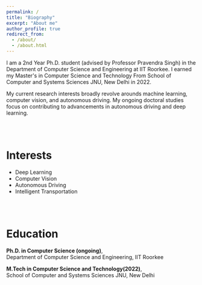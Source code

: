 ```yaml
---
permalink: /
title: "Biography"
excerpt: "About me"
author_profile: true
redirect_from: 
  - /about/
  - /about.html
---
```


I am a 2nd Year Ph.D. student (advised by Professor Pravendra Singh) in the Department of Computer Science and Engineering at IIT Roorkee. I earned my Master's in Computer Science and Technology From School of Computer and Systems Sciences JNU, New Delhi in 2022.

My current research interests broadly revolve arounds machine learning, computer vision, and autonomous driving. My ongoing doctoral studies focus on contributing to advancements in autonomous driving and deep learning.

<br>
<br>


Interests
======
- Deep Learning
- Computer Vision
- Autonomous Driving
- Intelligent Transportation
<br>
<br>



Education
======
**Ph.D. in Computer Science (ongoing)**,<br>
Department of Computer Science and Engineering, IIT Roorkee


**M.Tech in Computer Science and Technology(2022)**,<br>
School of Computer and Systems Sciences JNU, New Delhi


<br>
<br>








